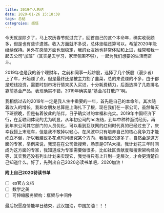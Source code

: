 ```yaml
---
title: 2019个人总结
date: 2020-01-26 15:18:38
tags: 总结
categroies: 感悟
---
```


今天就是除夕了，马上农历春节就过完了，回首自己的这个本命年，确实收获颇多，但是也有些许遗憾。收入方面就不多说，总体涨幅还算可以，希望2020年能继续保持。另外在感情方面也很稳定，我的女友她也非常体贴和上进，经常和我一起去公司“加班”（其实是去学习，家里氛围不够），一起为我们想要的生活而奋斗。

2019年也是我的首个理财年，之前和同事一起炒股，选择了几个妖股（漫步者）上了车，开始赚了点，但是最终还是被主力割了韭菜，总的来说赚的不多，由于都是短线投资，需要时刻市场行情来买入买进，十分耗费精力，后面选择了几款排名靠前基金产品，表现确实不错，2019年确实是“基金吊打散户”啊。

我相信过去的2019年一定是我人生中重要的一年，首先是自己的本命年，其次随着收入的增长，我和女朋友总算是上海扎下了根，现在我们在一家公司，虽然每天下班很晚，但是有着彼此的陪伴，日子确实过的幸福和充实。2019年中国经济下行，在互联网体现的尤为明显，从年初公司的hc冻结，到年中种种面试经历，再到年末公司其它部门的人员优化，可以看到互联网的红利时代真的已经过去了，庆幸我搭上末班车，但是我不敢掉以轻心，在风波中只有培养自己的核心竞争力才能屹立不倒，所以我建议多花点时间研究某个方向，我相信沉淀多了，自然会是这方面的专家，举例来说，我现在在公司做搜索，场景是OTA大搜。我计划花三年时间成为这方面的专家，我知道成为专家需要做很多，比如社区贡献度和搜索架构经验等，其实我还没有列出计划来实现它，我觉得只有上升到一定层次，才会更清楚自己知道什么。好了，先列出自己2020必读书单吧，2020加油！

**附上自己2020待读书单**
- [ ] es官方文档
- [ ] 数学之美
- [ ] 可伸缩服务架构：框架与中间件

最后祝愿疫情能早日结束，武汉加油，中国加油！！！